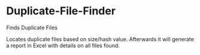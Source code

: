 # Duplicate-File-Finder
Finds Duplicate Files

Locates duplicate files based on size/hash value. Afterwards it will generate a report in Excel with details on all files found.
